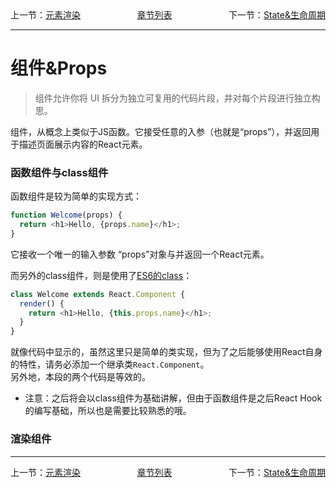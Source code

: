 <div style='display:flex;justify-content:space-between;'>
<div>上一节：<a href='./元素渲染.md'>元素渲染</a></div>
<div><a href='../React概述.md'>章节列表</a></div>
<div>下一节：<a href='./State&生命周期.md'>State&生命周期</a></div>
</div>

***

# 组件&Props

> 组件允许你将 UI 拆分为独立可复用的代码片段，并对每个片段进行独立构思。

组件，从概念上类似于JS函数。它接受任意的入参（也就是“props”），并返回用于描述页面展示内容的React元素。

### 函数组件与class组件

函数组件是较为简单的实现方式：
```js
function Welcome(props) {
  return <h1>Hello, {props.name}</h1>;
}
```
它接收一个唯一的输入参数 “props”对象与并返回一个React元素。

而另外的class组件，则是使用了[ES6的class](https://developer.mozilla.org/zh-CN/docs/Web/JavaScript/Reference/Classes)：
```js
class Welcome extends React.Component {
  render() {
    return <h1>Hello, {this.props.name}</h1>;
  }
}
```
就像代码中显示的，虽然这里只是简单的类实现，但为了之后能够使用React自身的特性，请务必添加一个继承类`React.Component`。  
另外地，本段的两个代码是等效的。

* 注意：之后将会以class组件为基础讲解，但由于函数组件是之后React Hook的编写基础，所以也是需要比较熟悉的哦。

### 渲染组件


***

<div style='display:flex;justify-content:space-between;'>
<div>上一节：<a href='./元素渲染.md'>元素渲染</a></div>
<div><a href='../React概述.md'>章节列表</a></div>
<div>下一节：<a href='./State&生命周期.md'>State&生命周期</a></div>
</div>


